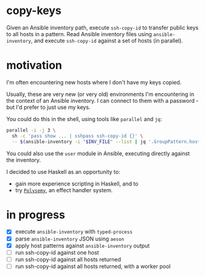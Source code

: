 # copy-keys

Given an Ansible inventory path, execute `ssh-copy-id` to transfer public keys to all hosts in a pattern.
Read Ansible inventory files using `ansible-inventory`, and execute `ssh-copy-id` against a set of hosts (in parallel).

# motivation

I'm often encountering new hosts where I don't have my keys copied.

Usually, these are very new (or very old) environments I'm encountering in the context of an Ansible inventory. I can connect to them with a password - but I'd prefer to just use my keys.

You could do this in the shell, using tools like `parallel` and `jq`:
``` sh
parallel -i -j 3 \
  sh -c 'pass show ... | sshpass ssh-copy-id {}' \
  -- $(ansible-inventory -i "$INV_FILE" --list | jq '.GroupPattern.hosts[]' -r)
```

You could also use the `user` module in Ansible, executing directly against the inventory.

I decided to use Haskell as an opportunity to:
* gain more experience scripting in Haskell, and to
* try [`Polysemy`](https://hackage.haskell.org/package/polysemy), an effect handler system.

# in progress

- [X] execute `ansible-inventory` with `typed-process`
- [X] parse `ansible-inventory` JSON using `aeson`
- [X] apply host patterns against `ansible-inventory` output
- [ ] run ssh-copy-id against one host
- [ ] run ssh-copy-id against all hosts returned
- [ ] run ssh-copy-id against all hosts returned, with a worker pool
